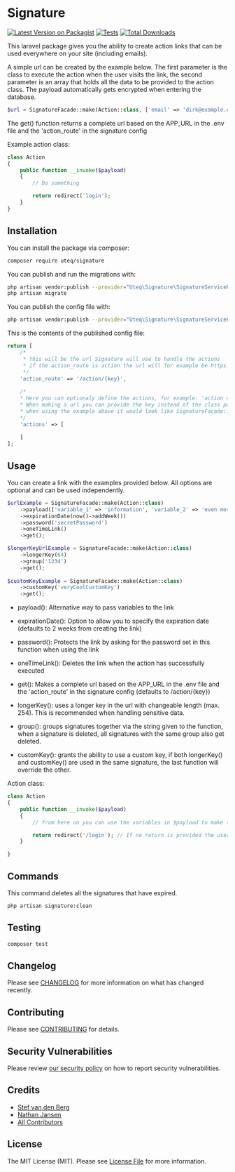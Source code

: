 # Signature

[![Latest Version on Packagist](https://img.shields.io/packagist/v/uteq/signature.svg)](https://packagist.org/packages/uteq/signature)
[![Tests](https://github.com/uteq/signature/workflows/Tests/badge.svg)](https://github.com/uteq/signature/actions?query=workflow%3ATests+branch%3Amaster)
[![Total Downloads](https://img.shields.io/packagist/dt/uteq/signature.svg)](https://packagist.org/packages/uteq/signature)

This laravel package gives you the ability to create action links that can be used everywhere on your site (including emails).

A simple url can be created by the example below. The first parameter is the class to execute the action when the user visits the link, the second parameter is an array that holds all the data to be provided to the action class. The payload automatically gets encrypted when entering the database.
```php 
$url = SignatureFacade::make(Action::class, ['email' => 'dirk@example.com'])->get();
```
The get() function returns a complete url based on the APP_URL in the .env file and the 'action_route' in the signature config

Example action class:
```php
class Action 
{
    public function __invoke($payload)
    {
        // Do something      

        return redirect('login');
    }
}
```
## Installation

You can install the package via composer:

```bash
composer require uteq/signature
```

You can publish and run the migrations with:

```bash
php artisan vendor:publish --provider="Uteq\Signature\SignatureServiceProvider" --tag="migrations"
php artisan migrate
```

You can publish the config file with:
```bash
php artisan vendor:publish --provider="Uteq\Signature\SignatureServiceProvider" --tag="config"
```

This is the contents of the published config file:

```php
return [
    /*
     * This will be the url Signature will use to handle the actions
     * if the action_route is action the url will for example be https://example.com/action/{key}
     */
    'action_route' => '/action/{key}',
    
    /*
    * Here you can optionaly define the actions, for example: 'action => '\App\SignatureActions\Action'
    * When making a url you can provide the key instead of the class path, 
    * when using the example above it would look like SignatureFacade::make('action', $payload)->get();
    */
    'actions' => [
        
    ]
];
```

## Usage
  You can create a link with the examples provided below. All options are optional and can be used independently.
``` php
$urlExample = SignatureFacade::make(Action::class)
    ->payload(['variable_1' => 'information', 'variable_2' => 'even more information'])
    ->expirationDate(now()->addWeek())
    ->password('secretPassword')
    ->oneTimeLink()
    ->get();

$longerKeyUrlExample = SignatureFacade::make(Action::class)
    ->longerKey(64)
    ->group('1234')
    ->get();
    
$customKeyExample = SignatureFacade::make(Action::class)
    ->customKey('veryCoolCustomKey')
    ->get();
```
- payload(): Alternative way to pass variables to the link 
- expirationDate(): Option to allow you to specify the expiration date (defaults to 2 weeks from creating the link)
- password(): Protects the link by asking for the password set in this function when using the link
- oneTimeLink(): Deletes the link when the action has successfully executed
- get(): Makes a complete url based on the APP_URL in the .env file and the 'action_route' in the signature config (defaults to /action/{key})

- longerKey(): uses a longer key in the url with changeable length (max. 254). This is recommended when handling sensitive data.
- group(): groups signatures together via the string given to the function, when a signature is deleted, all signatures with the same group also get deleted.

- customKey(): grants the ability to use a custom key, if both longerKey() and customKey() are used in the same signature, the last function will override the other.

Action class:
```php
class Action
{
    public function __invoke($payload)
    {
        // from here on you can use the variables in $payload to make the link actually do something;

        return redirect('/login'); // If no return is provided the user will be redirected to "/".
    }

}
```

## Commands

This command deletes all the signatures that have expired.
```bash
php artisan signature:clean
```

## Testing

``` bash
composer test
```

## Changelog

Please see [CHANGELOG](CHANGELOG.md) for more information on what has changed recently.

## Contributing

Please see [CONTRIBUTING](.github/CONTRIBUTING.md) for details.

## Security Vulnerabilities

Please review [our security policy](../../security/policy) on how to report security vulnerabilities.

## Credits

- [Stef van den Berg](https://github.com/stef1904berg)
- [Nathan Jansen](https://github.com/uteq)
- [All Contributors](../../contributors)

## License

The MIT License (MIT). Please see [License File](LICENSE.md) for more information.
